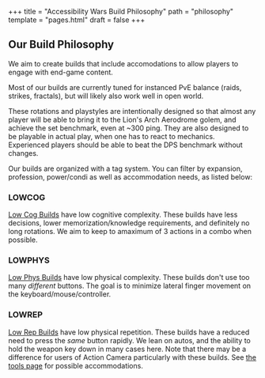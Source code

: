 +++
title = "Accessibility Wars Build Philosophy"
path = "philosophy"
template = "pages.html"
draft = false
+++

## Our Build Philosophy

We aim to create builds that include accomodations to allow players to engage with end-game content.

Most of our builds are currently tuned for instanced PvE balance (raids, strikes, fractals), but will likely also work well in open world.

These rotations and playstyles are intentionally designed so that almost any player will be able to bring it to the Lion's Arch Aerodrome golem,
and achieve the set benchmark, even at ~300 ping. They are also designed to be playable in actual play, when one has to react to mechanics.
Experienced players should be able to beat the DPS benchmark without changes.

Our builds are organized with a tag system. You can filter by expansion, profession, power/condi as well as accommodation needs, as listed below:

### LOWCOG

[Low Cog Builds](/tags/#lowcog) have low cognitive complexity. These builds have less decisions, lower memorization/knowledge
requirements, and definitely no long rotations. We aim to keep to amaximum of 3 actions in a combo when possible.

### LOWPHYS

[Low Phys Builds](/tags/#lowphys) have low physical complexity. These builds don't use too many _different_ buttons. The goal
is to minimize lateral finger movement on the keyboard/mouse/controller.

### LOWREP

[Low Rep Builds](/tags/#lowrep) have low physical repetition. These builds have a reduced need to press the _same_ button rapidly.
We lean on autos, and the ability to hold the weapon key down in many cases here. Note that there may be a difference for users of Action
Camera particularly with these builds. See [the tools page](/tools) for possible accommodations.
